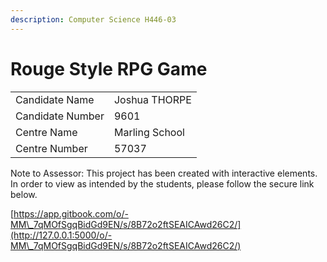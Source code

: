 ```yaml
---
description: Computer Science H446-03
---
```


# Rouge Style RPG Game



|                  |                |
| ---------------- | -------------- |
| Candidate Name   | Joshua THORPE  |
| Candidate Number | 9601           |
| Centre Name      | Marling School |
| Centre Number    | 57037          |

Note to Assessor: This project has been created with interactive elements. In order to view as intended by the students, please follow the secure link below.

[https://app.gitbook.com/o/-MM\_7qMOfSgqBidGd9EN/s/8B72o2ftSEAICAwd26C2/](http://127.0.0.1:5000/o/-MM\_7qMOfSgqBidGd9EN/s/8B72o2ftSEAICAwd26C2/)

